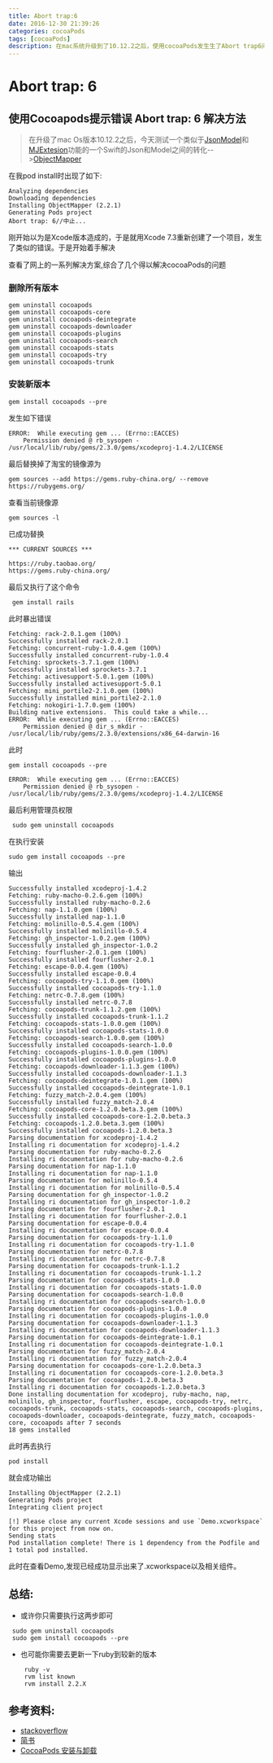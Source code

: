 ```yaml
---
title: Abort trap:6
date: 2016-12-30 21:39:26
categories: cocoaPods
tags: [cocoaPods] 
description: 在mac系统升级到了10.12.2之后，使用cocoaPods发生生了Abort trap6问题，本文记录了解决方案
---
```


# Abort trap: 6

## 使用Cocoapods提示错误 Abort trap: 6 解决方法

   > 在升级了mac Os版本10.12.2之后，今天测试一个类似于[JsonModel](https://github.com/jsonmodel/jsonmodel)和[MJExtesion](https://github.com/CoderMJLee/MJExtension)功能的一个Swift的Json和Model之间的转化-->[ObjectMapper](https://github.com/Hearst-DD/ObjectMapper)
   
在我pod install时出现了如下:

```
Analyzing dependencies
Downloading dependencies
Installing ObjectMapper (2.2.1)
Generating Pods project
Abort trap: 6//中止...

```

刚开始以为是Xcode版本造成的，于是就用Xcode 7.3重新创建了一个项目，发生了类似的错误。于是开始着手解决

查看了网上的一系列解决方案,综合了几个得以解决cocoaPods的问题

### 删除所有版本

```
gem uninstall cocoapods
gem uninstall cocoapods-core
gem uninstall cocoapods-deintegrate
gem uninstall cocoapods-downloader
gem uninstall cocoapods-plugins
gem uninstall cocoapods-search
gem uninstall cocoapods-stats
gem uninstall cocoapods-try
gem uninstall cocoapods-trunk
```

### 安装新版本

```
gem install cocoapods --pre
```

发生如下错误

```
ERROR:  While executing gem ... (Errno::EACCES)
    Permission denied @ rb_sysopen - /usr/local/lib/ruby/gems/2.3.0/gems/xcodeproj-1.4.2/LICENSE
```

最后替换掉了淘宝的镜像源为

```
gem sources --add https://gems.ruby-china.org/ --remove https://rubygems.org/
```

查看当前镜像源

```
gem sources -l
```

已成功替换

```
*** CURRENT SOURCES ***

https://ruby.taobao.org/
https://gems.ruby-china.org/

```

最后又执行了这个命令

```
 gem install rails
```

此时暴出错误

```
Fetching: rack-2.0.1.gem (100%)
Successfully installed rack-2.0.1
Fetching: concurrent-ruby-1.0.4.gem (100%)
Successfully installed concurrent-ruby-1.0.4
Fetching: sprockets-3.7.1.gem (100%)
Successfully installed sprockets-3.7.1
Fetching: activesupport-5.0.1.gem (100%)
Successfully installed activesupport-5.0.1
Fetching: mini_portile2-2.1.0.gem (100%)
Successfully installed mini_portile2-2.1.0
Fetching: nokogiri-1.7.0.gem (100%)
Building native extensions.  This could take a while...
ERROR:  While executing gem ... (Errno::EACCES)
    Permission denied @ dir_s_mkdir - /usr/local/lib/ruby/gems/2.3.0/extensions/x86_64-darwin-16
```

此时

```
gem install cocoapods --pre
```

```
ERROR:  While executing gem ... (Errno::EACCES)
    Permission denied @ rb_sysopen - /usr/local/lib/ruby/gems/2.3.0/gems/xcodeproj-1.4.2/LICENSE

```

最后利用管理员权限

```
 sudo gem uninstall cocoapods
```

在执行安装

```
sudo gem install cocoapods --pre
```

输出

```
Successfully installed xcodeproj-1.4.2
Fetching: ruby-macho-0.2.6.gem (100%)
Successfully installed ruby-macho-0.2.6
Fetching: nap-1.1.0.gem (100%)
Successfully installed nap-1.1.0
Fetching: molinillo-0.5.4.gem (100%)
Successfully installed molinillo-0.5.4
Fetching: gh_inspector-1.0.2.gem (100%)
Successfully installed gh_inspector-1.0.2
Fetching: fourflusher-2.0.1.gem (100%)
Successfully installed fourflusher-2.0.1
Fetching: escape-0.0.4.gem (100%)
Successfully installed escape-0.0.4
Fetching: cocoapods-try-1.1.0.gem (100%)
Successfully installed cocoapods-try-1.1.0
Fetching: netrc-0.7.8.gem (100%)
Successfully installed netrc-0.7.8
Fetching: cocoapods-trunk-1.1.2.gem (100%)
Successfully installed cocoapods-trunk-1.1.2
Fetching: cocoapods-stats-1.0.0.gem (100%)
Successfully installed cocoapods-stats-1.0.0
Fetching: cocoapods-search-1.0.0.gem (100%)
Successfully installed cocoapods-search-1.0.0
Fetching: cocoapods-plugins-1.0.0.gem (100%)
Successfully installed cocoapods-plugins-1.0.0
Fetching: cocoapods-downloader-1.1.3.gem (100%)
Successfully installed cocoapods-downloader-1.1.3
Fetching: cocoapods-deintegrate-1.0.1.gem (100%)
Successfully installed cocoapods-deintegrate-1.0.1
Fetching: fuzzy_match-2.0.4.gem (100%)
Successfully installed fuzzy_match-2.0.4
Fetching: cocoapods-core-1.2.0.beta.3.gem (100%)
Successfully installed cocoapods-core-1.2.0.beta.3
Fetching: cocoapods-1.2.0.beta.3.gem (100%)
Successfully installed cocoapods-1.2.0.beta.3
Parsing documentation for xcodeproj-1.4.2
Installing ri documentation for xcodeproj-1.4.2
Parsing documentation for ruby-macho-0.2.6
Installing ri documentation for ruby-macho-0.2.6
Parsing documentation for nap-1.1.0
Installing ri documentation for nap-1.1.0
Parsing documentation for molinillo-0.5.4
Installing ri documentation for molinillo-0.5.4
Parsing documentation for gh_inspector-1.0.2
Installing ri documentation for gh_inspector-1.0.2
Parsing documentation for fourflusher-2.0.1
Installing ri documentation for fourflusher-2.0.1
Parsing documentation for escape-0.0.4
Installing ri documentation for escape-0.0.4
Parsing documentation for cocoapods-try-1.1.0
Installing ri documentation for cocoapods-try-1.1.0
Parsing documentation for netrc-0.7.8
Installing ri documentation for netrc-0.7.8
Parsing documentation for cocoapods-trunk-1.1.2
Installing ri documentation for cocoapods-trunk-1.1.2
Parsing documentation for cocoapods-stats-1.0.0
Installing ri documentation for cocoapods-stats-1.0.0
Parsing documentation for cocoapods-search-1.0.0
Installing ri documentation for cocoapods-search-1.0.0
Parsing documentation for cocoapods-plugins-1.0.0
Installing ri documentation for cocoapods-plugins-1.0.0
Parsing documentation for cocoapods-downloader-1.1.3
Installing ri documentation for cocoapods-downloader-1.1.3
Parsing documentation for cocoapods-deintegrate-1.0.1
Installing ri documentation for cocoapods-deintegrate-1.0.1
Parsing documentation for fuzzy_match-2.0.4
Installing ri documentation for fuzzy_match-2.0.4
Parsing documentation for cocoapods-core-1.2.0.beta.3
Installing ri documentation for cocoapods-core-1.2.0.beta.3
Parsing documentation for cocoapods-1.2.0.beta.3
Installing ri documentation for cocoapods-1.2.0.beta.3
Done installing documentation for xcodeproj, ruby-macho, nap, molinillo, gh_inspector, fourflusher, escape, cocoapods-try, netrc, cocoapods-trunk, cocoapods-stats, cocoapods-search, cocoapods-plugins, cocoapods-downloader, cocoapods-deintegrate, fuzzy_match, cocoapods-core, cocoapods after 7 seconds
18 gems installed
```

此时再去执行

```
pod install
```
就会成功输出

```
Installing ObjectMapper (2.2.1)
Generating Pods project
Integrating client project

[!] Please close any current Xcode sessions and use `Demo.xcworkspace` for this project from now on.
Sending stats
Pod installation complete! There is 1 dependency from the Podfile and 1 total pod installed.
```

此时在查看Demo,发现已经成功显示出来了.xcworkspace以及相关组件。

## 总结:

- 或许你只需要执行这两步即可

 ```
  sudo gem uninstall cocoapods
  sudo gem install cocoapods --pre
 ```
 
- 也可能你需要去更新一下ruby到较新的版本

	```
	 ruby -v
	 rvm list known
	 rvm install 2.2.X
	```

## 参考资料:
* [stackoverflow](http://stackoverflow.com/questions/39980096/xcode8-cocoapods-abort-trap6/40438232#40438232)
* [简书](http://www.jianshu.com/p/0fc3e0ebd78a)
*  [CocoaPods 安装与卸载](http://www.jianshu.com/p/d373181af526)











